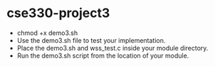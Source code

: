 # cse330-project3
- chmod +x demo3.sh
- Use the demo3.sh file to test your implementation.
- Place the demo3.sh and wss_test.c inside your module directory.
- Run the demo3.sh script from the location of your module.
